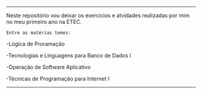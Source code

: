 --------------------------------------
	
Neste repositório vou deixar os exercicios e atvidades realizadas por mim no meu 
primeiro ano na ETEC.

	Entre as matérias temos:

-Lógica de Proramação

-Tecnologias e Linguagens para Banco de Dados I

-Operação de Software Aplicativo

-Técnicas de Programação para Internet I 

---------------------------------------


